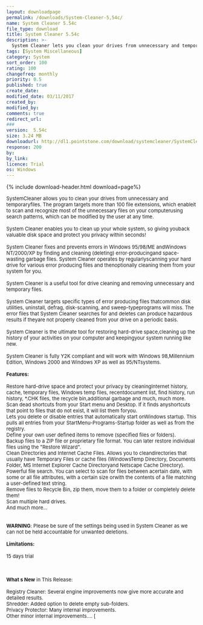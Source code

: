 ```yaml
---
layout: downloadpage
permalink: /downloads/System-Cleaner-5,54c/
name: System Cleaner 5.54c
file_type: download
title: System Cleaner 5.54c
description: >-
  System Cleaner lets you clean your drives from unnecessary and temporary files
tags: [System Miscellaneous]
category: System
sort_order: 100
rating: 100
changefreq: monthly
priority: 0.5
published: true
create_date: 
modified_date: 03/11/2017
created_by: 
modified_by: 
comments: true
redirect_url: 
### 
version:  5.54c
size: 3.24 MB
downloadurl: http://dl1.pointstone.com/download/systemcleaner/SystemCleanerSetup.exe
response: 200
by: 
by_link: 
licence: Trial 
os: Windows
---
```


{% include download-header.html download=page%}

<p style="fix-download-text !important">
<p><font size="2"><p>SystemCleaner allows you to clean your drives from unnecessary and temporaryfiles. The program targets more than 100 file extensions, which enableit to scan and recognize most of the unnecessary files on your computerusing search patterns, which can be modified by the user at any time.<br />
<br />
System Cleaner enables you to clean up your whole system, so giving youback valuable disk space and protect you privacy within seconds!<br />
<br />
System Cleaner fixes and prevents errors in Windows 95/98/ME andWindows NT/2000/XP by finding and cleaning (deleting) error-producingand space-wasting garbage files. System Cleaner operates by regularlyscanning your hard drive for various error producing files and thenoptionally cleaning them from your system for you.<br />
<br />
System Cleaner is a useful tool for drive cleaning and removing unnecessary and temporary files.<br />
<br />
System Cleaner targets specific types of error producing files thatcommon disk utilities, uninstall, defrag, disk-scanning, and sweep-typeprograms will miss. The error files that System Cleaner searches for and deletes can produce hazardous results if theyare not properly cleaned from your drive on a periodic basis.<br />
<br />
System Cleaner is the ultimate tool for restoring hard-drive space,cleaning up the history of your activities on your computer and keepingyour system running like new.<br />
<br />
System Cleaner is fully Y2K compliant and will work with Windows 98,Millennium Edition, Windows 2000 and Windows XP as well as 95/NTsystems.<br />
<br />
<span class="articleDetailsLink"><strong>Features:</strong></span><br />
<br />
Restore hard-drive space and protect your privacy by cleaningInternet history, cache, temporary files, Windows temp files, recentdocument list, find history, run history, *.CHK files, the recycle bin,additional garbage and much, much more.<br />
Scan dead shortcuts from your Start menu and Desktop. If it finds anyshortcuts that point to files that do not exist, it will list them foryou.<br />
Lets you delete or disable entries that automatically start onWindows startup. This pulls all entries from your StartMenu-Programs-Startup folder as well as from the registry.<br />
Define your own user defined items to remove (specified files or folders).<br />
Backup files to a ZIP file or proprietary file format. You can later restore individual files using the "Restore Wizard".<br />
Clean Directories and Internet Cache Files. Allows you to cleandirectories that usually have Temporary Files or cache files (WindowsTemp Directory, Documents Folder, MS Internet Explorer Cache Directoryand Netscape Cache Directory).<br />
Powerful file search. You can select to scan for files between acertain date, with some or all file attributes, with a certain size orwith the contents of a file matching a user-defined text string.<br />
Remove files to Recycle Bin, zip them, move them to a folder or completely delete them!<br />
Scan multiple hard drives.<br />
And much more...<br />
<br />
<br />
<strong>WARNING</strong>: Please be sure of the settings being used in System Cleaner as we can not be held accountable for unwanted deletions.<br />
<br />
<span><strong>Limitations:</strong></span><br />
<br />
15 days trial<br />
</p>
<div class="celltext_big"><br />
<br />
<strong>What s New</strong> in This Release:<br />
<br />
Registry Cleaner: Several engine improvements now give more accurate and detailed results.<br />
Shredder: Added option to delete empty sub-folders.<br />
Privacy Protector: Many internal improvements.<br />
Other minor internal improvements.... [</div></p></p>

